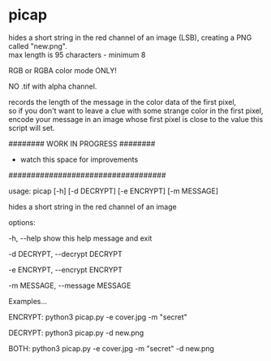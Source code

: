 # picap
hides a short string in the red channel of an image (LSB), creating a PNG called "new.png".</br>
max length is 95 characters - minimum 8

RGB or RGBA color mode ONLY!

NO .tif with alpha channel.

records the length of the message in the color data of the first pixel,</br>
so if you don't want to leave a clue with some strange color in the first pixel,</br>
encode your message in an image whose first pixel is close to the value this</br>
script will set.</br>

######## WORK IN PROGRESS ########</br>
- watch this space for improvements

###################################


usage: picap [-h] [-d DECRYPT] [-e ENCRYPT] [-m MESSAGE]

hides a short string in the red channel of an image

options:

  -h, --help            show this help message and exit
  
  -d DECRYPT, --decrypt DECRYPT
  
  -e ENCRYPT, --encrypt ENCRYPT
  
  -m MESSAGE, --message MESSAGE

Examples...

ENCRYPT: python3 picap.py -e cover.jpg -m "secret"

DECRYPT: python3 picap.py -d new.png

BOTH: python3 picap.py -e cover.jpg -m "secret" -d new.png
